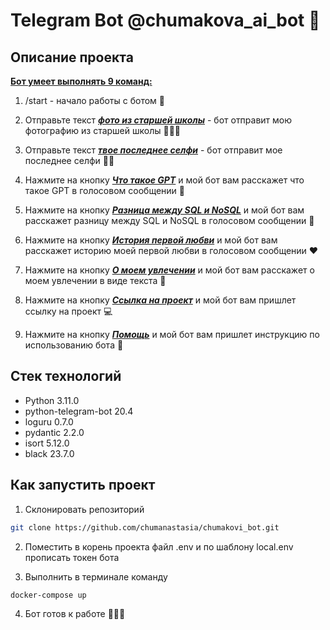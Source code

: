 # Telegram Bot @chumakova_ai_bot 👾
## Описание проекта
<u><b>Бот умеет выполнять 9 команд:</b></u>
   1. /start - начало работы с ботом 🤖

   2. Отправьте текст <u><b><i>фото из старшей школы</i></b></u> - бот отправит
мою фотографию из старшей школы 👩🏻‍🏫

   3. Отправьте текст <u><b><i>твое последнее селфи</i></b></u> - бот отправит
мое последнее селфи 🤳🏻

   4. Нажмите на кнопку <u><b><i>Что такое GPT</i></b></u> и мой бот вам расскажет
что такое GPT в голосовом сообщении 👾

   5. Нажмите на кнопку <u><b><i>Разница между SQL и NoSQL</i></b></u> и мой бот
вам расскажет разницу между SQL и NoSQL в голосовом сообщении 💾

   6. Нажмите на кнопку <u><b><i>История первой любви</i></b></u> и мой бот
вам расскажет историю моей первой любви в голосовом сообщении ❤️

   7. Нажмите на кнопку <u><b><i>О моем увлечении</i></b></u> и мой бот
вам расскажет о моем увлечении в виде текста 🎨

   8. Нажмите на кнопку <u><b><i>Ссылка на проект</i></b></u> и мой бот
вам пришлет ссылку на проект 💻

   9. Нажмите на кнопку <u><b><i>Помощь</i></b></u> и мой бот
вам пришлет инструкцию по использованию бота 📝
## Стек технологий

- Python 3.11.0
- python-telegram-bot 20.4 
- loguru 0.7.0
- pydantic 2.2.0
- isort 5.12.0
- black 23.7.0

## Как запустить проект
1. Склонировать репозиторий

```bash
git clone https://github.com/chumanastasia/chumakovi_bot.git
```
2. Поместить в корень проекта файл .env и по шаблону local.env прописать токен бота

3. Выполнить в терминале команду

```bash
docker-compose up
```
4. Бот готов к работе 🤖🤖🤖